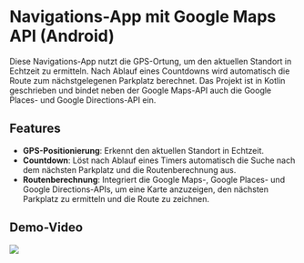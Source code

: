 # Navigations-App mit Google Maps API (Android)

Diese Navigations-App nutzt die GPS-Ortung, um den aktuellen Standort in Echtzeit zu ermitteln.
Nach Ablauf eines Countdowns wird automatisch die Route zum nächstgelegenen Parkplatz berechnet.
Das Projekt ist in Kotlin geschrieben und bindet neben der Google Maps-API auch die Google Places-
und Google Directions-API ein.

## Features

- **GPS-Positionierung**: Erkennt den aktuellen Standort in Echtzeit.
- **Countdown**: Löst nach Ablauf eines Timers automatisch die Suche nach dem nächsten Parkplatz
und die Routenberechnung aus.
- **Routenberechnung**: Integriert die Google Maps-, Google Places- und Google Directions-APIs,
um eine Karte anzuzeigen, den nächsten Parkplatz zu ermitteln und die Route zu zeichnen.

## Demo-Video
![](./assets/demovid.gif)